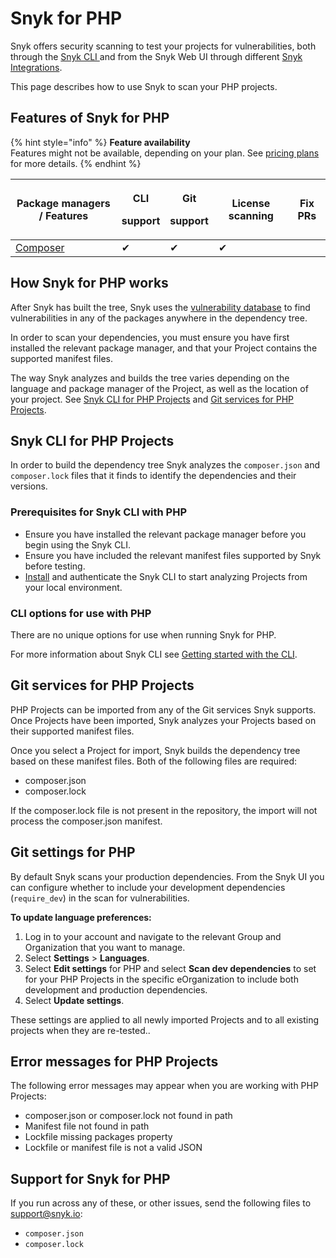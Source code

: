 # Snyk for PHP

Snyk offers security scanning to test your projects for vulnerabilities, both through the [Snyk CLI ](../../../snyk-cli/)and from the Snyk Web UI through different [Snyk Integrations](../../../integrations/).

This page describes how to use Snyk to scan your PHP projects.

## Features of Snyk for PHP

{% hint style="info" %}
**Feature availability**\
Features might not be available, depending on your plan. See [pricing plans](https://snyk.io/plans/) for more details.
{% endhint %}

| Package managers / Features         | <p>CLI</p><p>support</p> | <p>Git</p><p>support</p> | License scanning | Fix PRs |
| ----------------------------------- | ------------------------ | ------------------------ | ---------------- | ------- |
| [Composer](https://getcomposer.org) | ✔︎                       | ✔︎                       | ✔︎               |         |

## **How Snyk for PHP works**

After Snyk has built the tree, Snyk uses the [vulnerability database](https://snyk.io/vuln) to find vulnerabilities in any of the packages anywhere in the dependency tree.

In order to scan your dependencies, you must ensure you have first installed the relevant package manager, and that your Project contains the supported manifest files.

The way Snyk analyzes and builds the tree varies depending on the language and package manager of the Project, as well as the location of your project. See [Snyk CLI for PHP Projects](snyk-for-php.md#snyk-cli-for-php-projects) and [Git services for PHP Projects](snyk-for-php.md#git-services-for-php-projects).

## Snyk CLI for PHP Projects

In order to build the dependency tree Snyk analyzes the `composer.json` and `composer.lock` files that it finds to identify the dependencies and their versions.

### **Prerequisites for Snyk CLI with PHP**

* Ensure you have installed the relevant package manager before you begin using the Snyk CLI.
* Ensure you have included the relevant manifest files supported by Snyk before testing.
* [Install](../../../snyk-cli/install-or-update-the-snyk-cli/) and authenticate the Snyk CLI to start analyzing Projects from your local environment.

### **CLI options for use with PHP**

There are no unique options for use when running Snyk for PHP.

For more information about Snyk CLI see [Getting started with the CLI](../../../snyk-cli/getting-started-with-the-cli.md).

## Git services for PHP Projects

PHP Projects can be imported from any of the Git services Snyk supports. Once Projects have been imported, Snyk analyzes your Projects based on their supported manifest files.

Once you select a Project for import, Snyk builds the dependency tree based on these manifest files. Both of the following files are required:

* composer.json
* composer.lock

If the composer.lock file is not present in the repository, the import will not process the composer.json manifest.

## **Git settings for PHP**

By default Snyk scans your production dependencies. From the Snyk UI you can configure whether to include your development dependencies (`require_dev`) in the scan for vulnerabilities.

**To update language preferences:**

1. Log in to your account and navigate to the relevant Group and Organization that you want to manage.
2. Select **Settings** > **Languages**.
3. Select **Edit settings** for PHP and select **Scan dev dependencies** to set for your PHP Projects in the specific eOrganization to include both development and production dependencies.
4. Select **Update settings**.

These settings are applied to all newly imported Projects and to all existing projects when they are re-tested..

## Error messages for PHP Projects

The following error messages may appear when you are working with PHP Projects:

* composer.json or composer.lock not found in path
* Manifest file not found in path
* Lockfile missing packages property
* Lockfile or manifest file is not a valid JSON

## Support for Snyk for PHP

If you run across any of these, or other issues, send the following files to [support@snyk.io](mailto:support@snyk.io):

* `composer.json`
* `composer.lock`
